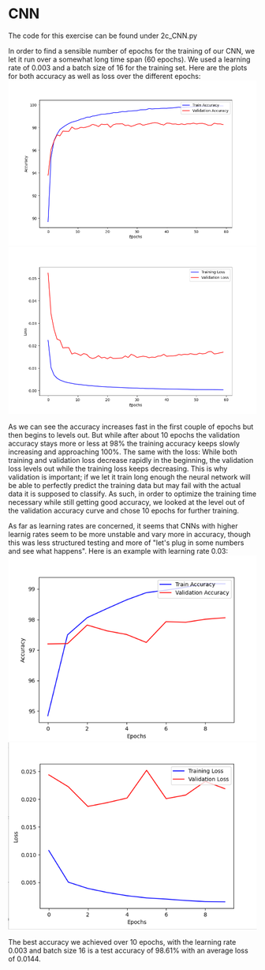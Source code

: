 # CNN

The code for this exercise can be found under 2c_CNN.py

In order to find a sensible number of epochs for the training of our CNN, we let it run over a somewhat long time span (60 epochs). We used a learning rate of 0.003 and a batch size of 16 for the training set. Here are the plots for both accuracy as well as loss over the different epochs:
![Accuracy Graph](/2c/2c_accuracy_plot.png) ![Loss Graph](/2c/2c_loss_plot.png)

As we can see the accuracy increases fast in the first couple of epochs but then begins to levels out. But while after about 10 epochs the validation accuracy stays more or less at 98% the training accuracy keeps slowly increasing and approaching 100%. The same with the loss: While both training and validation loss decrease rapidly in the beginning, the validation loss levels out while the training loss keeps decreasing. This is why validation is important; if we let it train long enough the neural network will be able to perfectly predict the training data but may fail with the actual data it is supposed to classify. As such, in order to optimize the training time necessary while still getting good accuracy, we looked at the level out of the validation accuracy curve and chose 10 epochs for further training. 

As far as learning rates are concerned, it seems that CNNs with higher learnig rates seem to be more unstable and vary more in accuracy, though this was less structured testing and more of "let's plug in some numbers and see what happens". Here is an example with learning rate 0.03:
![Accuracy Graph](/2c/2c_accuracy_lr03.png) ![Loss Graph](/2c/2c_loss_lr03.png)

The best accuracy we achieved over 10 epochs, with the learning rate 0.003 and batch size 16 is a test accuracy of 98.61% with an average loss of 0.0144.

